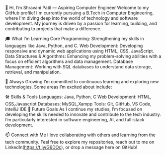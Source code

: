 👋 Hi, I’m Shravani Patil — Aspiring Computer Engineer
Welcome to my GitHub profile! I'm currently pursuing a B.Tech in Computer Engineering, where I'm diving deep into the world of technology and software development. My journey is driven by a passion for learning, building, and contributing to projects that make a difference.

🎓 What I’m Learning
Core Programming: Strengthening my skills in languages like Java, Python, and C.
Web Development: Developing responsive and dynamic web applications using HTML, CSS, JavaScript.
Data Structures & Algorithms: Enhancing my problem-solving abilities with a focus on efficient algorithms and data management.
Database Management: Working with SQL databases to understand data storage, retrieval, and manipulation.

🌱 Always Growing
I’m committed to continuous learning and exploring new technologies. Some areas I’m excited about include:

🛠️ Skills & Tools
Languages: Java, Python, C
Web Development: HTML, CSS,Javascript
Databases: MySQL,Xampp
Tools: Git, GitHub, VS Code, IntelliJ IDE
🌟 Future Goals
As I continue my studies, I’m focused on developing the skills needed to innovate and contribute to the tech industry. I’m particularly interested in software engineering, AI, and full-stack development.

📫 Connect with Me
I love collaborating with others and learning from the tech community. Feel free to explore my repositories, reach out to me on LinkedIn(https://t.ly/G6DOc), or drop a message here on GitHub!
